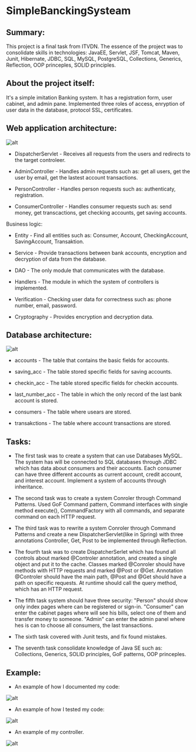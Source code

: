 # SimpleBanckingSysteam

## Summary:
  This project is a final task from ITVDN. The essence of the project was to consolidate skills in technologies: JavaEE, Servlet, JSF, Tomcat, Maven, Junit, Hibernate, JDBC, SQL, MySQL, PostgreSQL, Collections, Generics, Reflection, OOP princeples, SOLID principles.

## About the project itself:
  It's  a simple imitation Banking system. It has a registration form, user cabinet, and admin pane. Implemented three roles of access, enryption of user data in the database, protocol SSL, certificates.

## Web application architecture:
![alt](https://github.com/Ruslan-Pipan/SimpleBanckingSysteam/blob/master/screenshot/web%20application%20architecture.JPG)

+ DispatcherServlet - Receives all requests from the users and redirects to the target controleer.

+ AdminController - Handles admin requests such as: get all users, get the user by email, get the lastest account transactions.

+ PersonController - Handles person requests such as: authenticatу, registration.

+ ConsumerController - Handles consumer requests such as: send money, get transcactions, get checking accounts, get saving accounts.

Business logic:

+ Entity - Find all entities such as: Consumer, Account, CheckingAccount, SavingAccount, Transaktion.

+ Service - Provide transactions between bank accounts, encryption and decryption of data from the database.

+ DAO - The only module that communicates with the database.

+ Handlers - The module in which the system of controllers is implemented. 

+ Verification - Checking user data for correctness such as: phone number, email, password.

+ Cryptography - Provides encryption and decryption data.

## Database architecture:
![alt](https://github.com/Ruslan-Pipan/SimpleBanckingSysteam/blob/master/screenshot/database%20architecture.JPG)

+ accounts - The table that contains the basic fields for accounts.

+ saving_acc - The table stored specific fields for saving accounts.

+ checkin_acc - The table stored specific fields for checkin accounts.

+ last_number_acc - The table in which the only record of the last bank account is stored.

+ consumers - The table where usears are stored.

+ transakctions - The table where account transactions are stored.

## Tasks: 

+ The first task was to create a system that can use Databases MySQL. 
The system has will be connected to SQL databases through JDBC which has data about consumers and their accounts. Each consumer can have three different accounts as current account, credit account, and interest account. Implement a system of accounts through inheritance.

+ The second task was to create a system Conroler through Command Patterns.
Used GoF Command pattern, Command interfaces with single method execute(), CommandFactory with all commands, and separate command on each HTTP request.

+ The third task was to rewrite a system Conroler through Command Patterns and create a new DispatcherServlet(like in Spring) with three annotations Controller, Get, Post to be implemented through Reflection.

+ The fourth task was to create DispatcherSerlet which has found all controls about marked @Controler annotation, and created a single object and put it to the cache. Classes marked @Conroler should have methods with HTTP requests and marked @Post or @Get.
Annotation @Controler should have the main path, @Post and @Get should have a path on specific requests. At runtime should call the query method, which has an HTTP request.

+ The fifth task system should have three security: "Person" should show only index pages where can be registered or sign-in. 
"Consumer" can enter the cabinet pages where will see his bills, select one of them and transfer money to someone.
"Admin" can enter the admin panel where hes is can to choose all consumers, the last transactions.

+ The sixth task covered with Junit tests, and fix found mistakes.

+ The seventh task consolidate knowledge of Java SE such as: Collections, Generics, SOLID principles, GoF patterns, OOP princeples.

## Example:
+ An example of how I documented  my code:

![alt](https://github.com/Ruslan-Pipan/SimpleBanckingSysteam/blob/master/screenshot/example%20%20documented%20code.JPG)

+ An example of how I tested my code:

![alt](https://github.com/Ruslan-Pipan/SimpleBanckingSysteam/blob/master/screenshot/example%20%20tested%20code.JPG)

+ An example of my controller.

![alt]()
